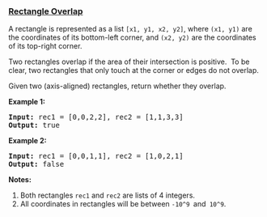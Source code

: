 ### [Rectangle Overlap](https://leetcode.com/problems/rectangle-overlap)

<p>A rectangle is&nbsp;represented as a&nbsp;list <code>[x1, y1, x2, y2]</code>, where&nbsp;<code>(x1, y1)</code>&nbsp;are the coordinates of its bottom-left corner, and <code>(x2,&nbsp;y2)</code>&nbsp;are the coordinates of its top-right corner.</p>

<p>Two rectangles overlap if the area of their intersection is positive.&nbsp; To be clear, two rectangles that only touch at the corner or edges do not overlap.</p>

<p>Given two (axis-aligned) rectangles, return whether&nbsp;they overlap.</p>

<p><strong>Example 1:</strong></p>

<pre>
<strong>Input: </strong>rec1 = [0,0,2,2], rec2 = [1,1,3,3]
<strong>Output: </strong>true
</pre>

<p><strong>Example 2:</strong></p>

<pre>
<strong>Input: </strong>rec1 = [0,0,1,1], rec2 = [1,0,2,1]
<strong>Output: </strong>false
</pre>

<p><strong>Notes:</strong></p>

<ol>
	<li>Both rectangles <code>rec1</code> and <code>rec2</code> are lists of 4 integers.</li>
	<li>All coordinates in rectangles will be between&nbsp;<code>-10^9 </code>and<code> 10^9</code>.</li>
</ol>
